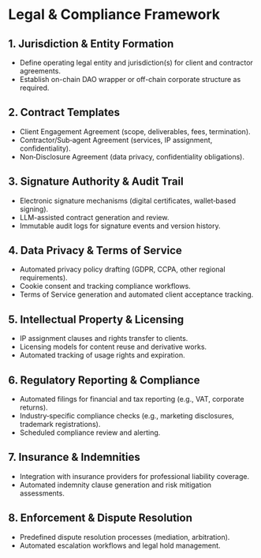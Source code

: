  # Legal & Compliance Framework

 ## 1. Jurisdiction & Entity Formation
 - Define operating legal entity and jurisdiction(s) for client and contractor agreements.
 - Establish on-chain DAO wrapper or off-chain corporate structure as required.

 ## 2. Contract Templates
 - Client Engagement Agreement (scope, deliverables, fees, termination).
 - Contractor/Sub‑agent Agreement (services, IP assignment, confidentiality).
 - Non‑Disclosure Agreement (data privacy, confidentiality obligations).

 ## 3. Signature Authority & Audit Trail
 - Electronic signature mechanisms (digital certificates, wallet‑based signing).
 - LLM-assisted contract generation and review.
 - Immutable audit logs for signature events and version history.

 ## 4. Data Privacy & Terms of Service
 - Automated privacy policy drafting (GDPR, CCPA, other regional requirements).
 - Cookie consent and tracking compliance workflows.
 - Terms of Service generation and automated client acceptance tracking.

 ## 5. Intellectual Property & Licensing
 - IP assignment clauses and rights transfer to clients.
 - Licensing models for content reuse and derivative works.
 - Automated tracking of usage rights and expiration.

 ## 6. Regulatory Reporting & Compliance
 - Automated filings for financial and tax reporting (e.g., VAT, corporate returns).
 - Industry‑specific compliance checks (e.g., marketing disclosures, trademark registrations).
 - Scheduled compliance review and alerting.

 ## 7. Insurance & Indemnities
 - Integration with insurance providers for professional liability coverage.
 - Automated indemnity clause generation and risk mitigation assessments.

 ## 8. Enforcement & Dispute Resolution
 - Predefined dispute resolution processes (mediation, arbitration).
 - Automated escalation workflows and legal hold management.